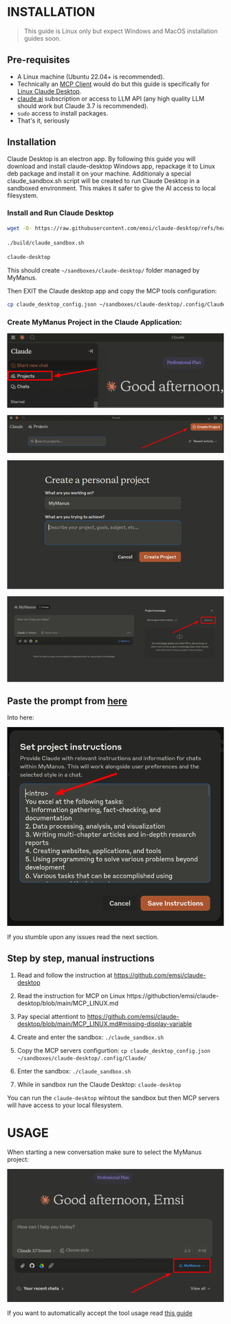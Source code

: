 # INSTALLATION

> This guide is Linux only but expect Windows and MacOS installation guides soon.

## Pre-requisites

- A Linux machine (Ubuntu 22.04+ is recommended).
- Technically an [MCP Client](https://modelcontextprotocol.io/clients) would do but this guide is specifically for [Linux Claude Desktop](https://github.com/emsi/claude-desktop).
- [claude.ai](https://claude.ai/) subscription or access to LLM API (any high quality LLM should work but Claude 3.7 is recommended).
- `sudo` access to install packages.
- That's it, seriously

## Installation

Claude Desktop is an electron app. By following this guide you will download and install claude-desktop Windows app, repackage it to Linux deb package and install it on your machine.
Additionaly a special claude_sandbox.sh script will be created to run Claude Desktop in a sandboxed environment. This makes it safer to give the AI access to local filesystem. 

### Install and Run Claude Desktop
```bash
wget -O- https://raw.githubusercontent.com/emsi/claude-desktop/refs/heads/main/install-claude-desktop.sh | bash

./build/claude_sandbox.sh

claude-desktop
```

This should create `~/sandboxes/claude-desktop/` folder managed by MyManus.

Then EXIT the Claude desktop app and copy the MCP tools configuration:
```bash
cp claude_desktop_config.json ~/sandboxes/claude-desktop/.config/Claude/
```

### Create MyManus Project in the Claude Application:

![New Project](./assets/Projects.png)

![Create MyManus Project](./assets/Create_Project.png)

![Create MyManus Project](./assets/Create_MyManus_Project.png)

![Add Prompt](./assets/Project_Instructions.png)

## Paste the prompt from [here](./prompts/prompt.md)
Into here:

![Paste Prompt](./assets/Set_Project_Instructions.png)

If you stumble upon any issues read the next section.

## Step by step, manual instructions

1. Read and follow the instruction at https://github.com/emsi/claude-desktop
2. Read the instruction for MCP on Linux https://githubction/emsi/claude-desktop/blob/main/MCP_LINUX.md
3. Pay special attentiont to https://github.com/emsi/claude-desktop/blob/main/MCP_LINUX.md#missing-display-variable
4. Create and enter the sandbox: `./claude_sandbox.sh`
5. Copy the MCP servers configurtion:
`cp claude_desktop_config.json ~/sandboxes/claude-desktop/.config/Claude/`

6. Enter the sandbox: `./claude_sandbox.sh`
7. While in sandbox run the Claude Desktop: `claude-desktop`

You can run the `claude-desktop` wihtout the sandbox but then MCP servers will have access to your local filesystem.

# USAGE

When starting a new conversation make sure to select the MyManus project:

![Select MyManus Project](./assets/MyManus_Use.png)


If you want to automatically accept the tool usage read [this guide](https://github.com/emsi/claude-desktop/blob/main/MCP_LINUX.md#auto-accepting-tools)
